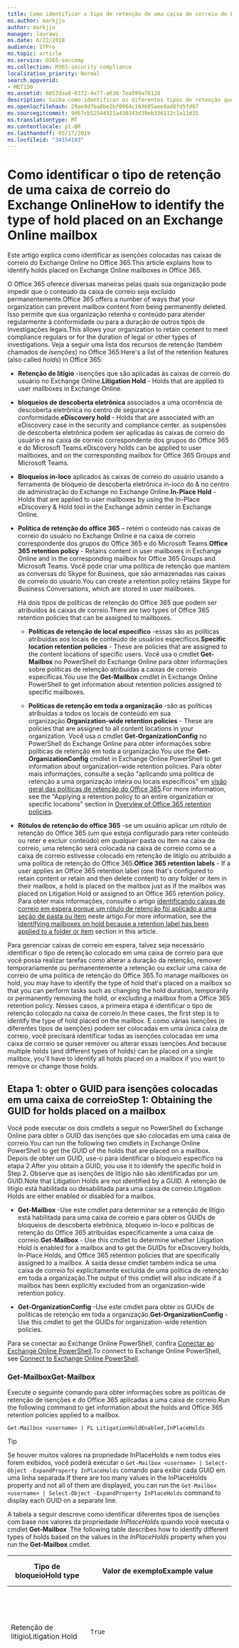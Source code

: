 ```yaml
---
title: Como identificar o tipo de retenção de uma caixa de correio do Exchange Online
ms.author: markjjo
author: markjjo
manager: laurawi
ms.date: 6/22/2018
audience: ITPro
ms.topic: article
ms.service: O365-seccomp
ms.collection: M365-security-compliance
localization_priority: Normal
search.appverid:
- MET150
ms.assetid: 6057daa8-6372-4e77-a636-7ea599a76128
description: Saiba como identificar os diferentes tipos de retenção que podem ser colocados em uma caixa de correio do Office 365. Esses tipos de isenções incluem retenção de litígio, bloqueios de descoberta eletrônica e políticas de retenção do Office 365. Você também pode determinar se um usuário foi excluído de uma política de retenção em toda a organização
ms.openlocfilehash: 29ae9d7ba8be2bf0064c163605aee9ad8fd5fd07
ms.sourcegitcommit: 9d67cb52544321a430343d39eb336112c1a11d35
ms.translationtype: MT
ms.contentlocale: pt-BR
ms.lasthandoff: 05/17/2019
ms.locfileid: "34154193"
---
```

# <a name="how-to-identify-the-type-of-hold-placed-on-an-exchange-online-mailbox"></a><span data-ttu-id="e4943-105">Como identificar o tipo de retenção de uma caixa de correio do Exchange Online</span><span class="sxs-lookup"><span data-stu-id="e4943-105">How to identify the type of hold placed on an Exchange Online mailbox</span></span>

<span data-ttu-id="e4943-106">Este artigo explica como identificar as isenções colocadas nas caixas de correio do Exchange Online no Office 365.</span><span class="sxs-lookup"><span data-stu-id="e4943-106">This article explains how to identify holds placed on Exchange Online mailboxes in Office 365.</span></span>

<span data-ttu-id="e4943-107">O Office 365 oferece diversas maneiras pelas quais sua organização pode impedir que o conteúdo da caixa de correio seja excluído permanentemente.</span><span class="sxs-lookup"><span data-stu-id="e4943-107">Office 365 offers a number of ways that your organization can prevent mailbox content from being permanently deleted.</span></span> <span data-ttu-id="e4943-108">Isso permite que sua organização retenha o conteúdo para atender regularmente à conformidade ou para a duração de outros tipos de investigações legais.</span><span class="sxs-lookup"><span data-stu-id="e4943-108">This allows your organization to retain content to meet compliance regulars or for the duration of legal or other types of investigations.</span></span> <span data-ttu-id="e4943-109">Veja a seguir uma lista dos recursos de retenção (também chamados de *isenções*) no Office 365:</span><span class="sxs-lookup"><span data-stu-id="e4943-109">Here's a list of the retention features (also called *holds*) in Office 365:</span></span>

- <span data-ttu-id="e4943-110">**Retenção de litígio** -isenções que são aplicadas às caixas de correio do usuário no Exchange Online.</span><span class="sxs-lookup"><span data-stu-id="e4943-110">**Litigation Hold** - Holds that are applied to user mailboxes in Exchange Online.</span></span>

- <span data-ttu-id="e4943-111">**bloqueios de descoberta eletrônica** associados a uma ocorrência de descoberta eletrônica no centro de segurança e conformidade.</span><span class="sxs-lookup"><span data-stu-id="e4943-111">**eDiscovery hold** - Holds that are associated with an eDiscovery case in the security and compliance center.</span></span> <span data-ttu-id="e4943-112">as suspensões de descoberta eletrônica podem ser aplicadas às caixas de correio do usuário e na caixa de correio correspondente dos grupos do Office 365 e do Microsoft Teams.</span><span class="sxs-lookup"><span data-stu-id="e4943-112">eDiscovery holds can be applied to user mailboxes, and on the corresponding mailbox for Office 365 Groups and Microsoft Teams.</span></span>

- <span data-ttu-id="e4943-113">**Bloqueios in-loco** aplicados às caixas de correio do usuário usando a ferramenta de bloqueio de descoberta eletrônica in-loco do & no centro de administração do Exchange no Exchange Online.</span><span class="sxs-lookup"><span data-stu-id="e4943-113">**In-Place Hold** - Holds that are applied to user mailboxes by using the In-Place eDiscovery & Hold tool in the Exchange admin center in Exchange Online.</span></span>

- <span data-ttu-id="e4943-114">**Política de retenção do office 365** – retém o conteúdo nas caixas de correio do usuário no Exchange Online e na caixa de correio correspondente dos grupos do Office 365 e do Microsoft Teams.</span><span class="sxs-lookup"><span data-stu-id="e4943-114">**Office 365 retention policy** - Retains content in user mailboxes in Exchange Online and in the corresponding mailbox for Office 365 Groups and Microsoft Teams.</span></span> <span data-ttu-id="e4943-115">Você pode criar uma política de retenção que mantém as conversas do Skype for Business, que são armazenadas nas caixas de correio do usuário.</span><span class="sxs-lookup"><span data-stu-id="e4943-115">You can create a retention policy retains Skype for Business Conversations, which are stored in user mailboxes.</span></span>

  <span data-ttu-id="e4943-116">Há dois tipos de políticas de retenção do Office 365 que podem ser atribuídos às caixas de correio.</span><span class="sxs-lookup"><span data-stu-id="e4943-116">There are two types of Office 365 retention policies that can be assigned to mailboxes.</span></span>

    - <span data-ttu-id="e4943-117">**Políticas de retenção de local específico** -essas são as políticas atribuídas aos locais de conteúdo de usuários específicos.</span><span class="sxs-lookup"><span data-stu-id="e4943-117">**Specific location retention policies** - These are policies that are assigned to the content locations of specific users.</span></span> <span data-ttu-id="e4943-118">Você usa o cmdlet **Get-Mailbox** no PowerShell do Exchange Online para obter informações sobre políticas de retenção atribuídas a caixas de correio específicas.</span><span class="sxs-lookup"><span data-stu-id="e4943-118">You use the **Get-Mailbox** cmdlet in Exchange Online PowerShell to get information about retention policies assigned to specific mailboxes.</span></span>

    - <span data-ttu-id="e4943-119">**Políticas de retenção em toda a organização** -são as políticas atribuídas a todos os locais de conteúdo em sua organização.</span><span class="sxs-lookup"><span data-stu-id="e4943-119">**Organization-wide retention policies** - These are policies that are assigned to all content locations in your organization.</span></span> <span data-ttu-id="e4943-120">Você usa o cmdlet **Get-OrganizationConfig** no PowerShell do Exchange Online para obter informações sobre políticas de retenção em toda a organização.</span><span class="sxs-lookup"><span data-stu-id="e4943-120">You use the **Get-OrganizationConfig** cmdlet in Exchange Online PowerShell to get information about organization-wide retention policies.</span></span>
  <span data-ttu-id="e4943-121">Para obter mais informações, consulte a seção "aplicando uma política de retenção a uma organização inteira ou locais específicos" em [visão geral das políticas de retenção do Office 365](retention-policies.md#applying-a-retention-policy-to-an-entire-organization-or-specific-locations).</span><span class="sxs-lookup"><span data-stu-id="e4943-121">For more information, see the "Applying a retention policy to an entire organization or specific locations" section in [Overview of Office 365 retention policies](retention-policies.md#applying-a-retention-policy-to-an-entire-organization-or-specific-locations).</span></span>

- <span data-ttu-id="e4943-122">**Rótulos de retenção do office 365** -se um usuário aplicar um rótulo de retenção do Office 365 (um que esteja configurado para reter conteúdo ou reter e excluir conteúdo) em *qualquer* pasta ou item na caixa de correio, uma retenção será colocada na caixa de correio como se a caixa de correio estivesse colocado em retenção de litígio ou atribuído a uma política de retenção do Office 365.</span><span class="sxs-lookup"><span data-stu-id="e4943-122">**Office 365 retention labels** - If a user applies an Office 365 retention label (one that's configured to retain content or retain and then delete content) to *any* folder or item in their mailbox, a hold is placed on the mailbox just as if the mailbox was placed on Litigation Hold or assigned to an Office 365 retention policy.</span></span> <span data-ttu-id="e4943-123">Para obter mais informações, consulte o artigo [identificando caixas de correio em espera porque um rótulo de retenção foi aplicado a uma seção de pasta ou item](#identifying-mailboxes-on-hold-because-a-retention-label-has-been-applied-to-a-folder-or-item) neste artigo.</span><span class="sxs-lookup"><span data-stu-id="e4943-123">For more information, see the [Identifying mailboxes on hold because a retention label has been applied to a folder or item](#identifying-mailboxes-on-hold-because-a-retention-label-has-been-applied-to-a-folder-or-item) section in this article.</span></span>

<span data-ttu-id="e4943-124">Para gerenciar caixas de correio em espera, talvez seja necessário identificar o tipo de retenção colocado em uma caixa de correio para que você possa realizar tarefas como alterar a duração da retenção, remover temporariamente ou permanentemente a retenção ou excluir uma caixa de correio de uma política de retenção do Office 365.</span><span class="sxs-lookup"><span data-stu-id="e4943-124">To manage mailboxes on hold, you may have to identify the type of hold that's placed on a mailbox so that you can perform tasks such as changing the hold duration, temporarily or permanently removing the hold, or excluding a mailbox from a Office 365 retention policy.</span></span> <span data-ttu-id="e4943-125">Nesses casos, a primeira etapa é identificar o tipo de retenção colocado na caixa de correio.</span><span class="sxs-lookup"><span data-stu-id="e4943-125">In these cases, the first step is to identify the type of hold placed on the mailbox.</span></span> <span data-ttu-id="e4943-126">E como várias isenções (e diferentes tipos de isenções) podem ser colocadas em uma única caixa de correio, você precisará identificar todas as isenções colocadas em uma caixa de correio se quiser remover ou alterar essas isenções.</span><span class="sxs-lookup"><span data-stu-id="e4943-126">And because multiple holds (and different types of holds) can be placed on a single mailbox, you'll have to identify all holds placed on a mailbox if you want to remove or change those holds.</span></span>

## <a name="step-1-obtaining-the-guid-for-holds-placed-on-a-mailbox"></a><span data-ttu-id="e4943-127">Etapa 1: obter o GUID para isenções colocadas em uma caixa de correio</span><span class="sxs-lookup"><span data-stu-id="e4943-127">Step 1: Obtaining the GUID for holds placed on a mailbox</span></span>

<span data-ttu-id="e4943-128">Você pode executar os dois cmdlets a seguir no PowerShell do Exchange Online para obter o GUID das isenções que são colocadas em uma caixa de correio.</span><span class="sxs-lookup"><span data-stu-id="e4943-128">You can run the following two cmdlets in Exchange Online PowerShell to get the GUID of the holds that are placed on a mailbox.</span></span> <span data-ttu-id="e4943-129">Depois de obter um GUID, use-o para identificar o bloqueio específico na etapa 2.</span><span class="sxs-lookup"><span data-stu-id="e4943-129">After you obtain a GUID, you use it to identify the specific hold in Step 2.</span></span> <span data-ttu-id="e4943-130">Observe que as isenções de litígio não são identificadas por um GUID.</span><span class="sxs-lookup"><span data-stu-id="e4943-130">Note that Litigation Holds are not identified by a GUID.</span></span> <span data-ttu-id="e4943-131">A retenção de litígio está habilitada ou desabilitada para uma caixa de correio.</span><span class="sxs-lookup"><span data-stu-id="e4943-131">Litigation Holds are either enabled or disabled for a mailbox.</span></span>

- <span data-ttu-id="e4943-132">**Get-Mailbox** -Use este cmdlet para determinar se a retenção de litígio está habilitada para uma caixa de correio e para obter os GUIDs de bloqueios de descoberta eletrônica, bloqueio in-loco e políticas de retenção do Office 365 atribuídas especificamente a uma caixa de correio.</span><span class="sxs-lookup"><span data-stu-id="e4943-132">**Get-Mailbox** - Use this cmdlet to determine whether Litigation Hold is enabled for a mailbox and to get the GUIDs for eDiscovery holds, In-Place Holds, and Office 365 retention policies that are specifically assigned to a mailbox.</span></span> <span data-ttu-id="e4943-133">A saída desse cmdlet também indica se uma caixa de correio foi explicitamente excluída de uma política de retenção em toda a organização.</span><span class="sxs-lookup"><span data-stu-id="e4943-133">The output of this cmdlet will also indicate if a mailbox has been explicitly excluded from an organization-wide retention policy.</span></span>

- <span data-ttu-id="e4943-134">**Get-OrganizationConfig** -Use este cmdlet para obter os GUIDs de políticas de retenção em toda a organização.</span><span class="sxs-lookup"><span data-stu-id="e4943-134">**Get-OrganizationConfig** - Use this cmdlet to get the GUIDs for organization-wide retention policies.</span></span>

<span data-ttu-id="e4943-135">Para se conectar ao Exchange Online PowerShell, confira [Conectar ao Exchange Online PowerShell](https://docs.microsoft.com/powershell/exchange/exchange-online/connect-to-exchange-online-powershell/connect-to-exchange-online-powershell?view=exchange-ps).</span><span class="sxs-lookup"><span data-stu-id="e4943-135">To connect to Exchange Online PowerShell, see [Connect to Exchange Online PowerShell](https://docs.microsoft.com/powershell/exchange/exchange-online/connect-to-exchange-online-powershell/connect-to-exchange-online-powershell?view=exchange-ps).</span></span>

### <a name="get-mailbox"></a><span data-ttu-id="e4943-136">Get-Mailbox</span><span class="sxs-lookup"><span data-stu-id="e4943-136">Get-Mailbox</span></span>

<span data-ttu-id="e4943-137">Execute o seguinte comando para obter informações sobre as políticas de retenção de isenções e do Office 365 aplicadas a uma caixa de correio.</span><span class="sxs-lookup"><span data-stu-id="e4943-137">Run the following command to get information about the holds and Office 365 retention policies applied to a mailbox.</span></span>

```
Get-Mailbox <username> | FL LitigationHoldEnabled,InPlaceHolds
```

> [!TIP]
> <span data-ttu-id="e4943-138">Se houver muitos valores na propriedade InPlaceHolds e nem todos eles forem exibidos, você poderá executar o `Get-Mailbox <username> | Select-Object -ExpandProperty InPlaceHolds` comando para exibir cada GUID em uma linha separada.</span><span class="sxs-lookup"><span data-stu-id="e4943-138">If there are too many values in the InPlaceHolds property and not all of them are displayed, you can run the `Get-Mailbox <username> | Select-Object -ExpandProperty InPlaceHolds` command to display each GUID on a separate line.</span></span>

<span data-ttu-id="e4943-139">A tabela a seguir descreve como identificar diferentes tipos de isenções com base nos valores da propriedade *InPlaceHolds* quando você executa o cmdlet **Get-Mailbox** .</span><span class="sxs-lookup"><span data-stu-id="e4943-139">The following table describes how to identify different types of holds based on the values in the *InPlaceHolds* property when you run the **Get-Mailbox** cmdlet.</span></span>


|<span data-ttu-id="e4943-140">Tipo de bloqueio</span><span class="sxs-lookup"><span data-stu-id="e4943-140">Hold type</span></span>  |<span data-ttu-id="e4943-141">Valor de exemplo</span><span class="sxs-lookup"><span data-stu-id="e4943-141">Example value</span></span>  |<span data-ttu-id="e4943-142">Como identificar a isenção</span><span class="sxs-lookup"><span data-stu-id="e4943-142">How to identify the hold</span></span>  |
|---------|---------|---------|
|<span data-ttu-id="e4943-143">Retenção de litígio</span><span class="sxs-lookup"><span data-stu-id="e4943-143">Litigation Hold</span></span>     |    `True`     |     <span data-ttu-id="e4943-144">A retenção de litígio está habilitada para uma caixa \*\* de correio se a propriedade `True`LitigationHoldEnabled estiver definida como.</span><span class="sxs-lookup"><span data-stu-id="e4943-144">Litigation Hold is enabled for a mailbox if the *LitigationHoldEnabled* property is set to `True`.</span></span>    |
|<span data-ttu-id="e4943-145">retenção de descoberta eletrônica</span><span class="sxs-lookup"><span data-stu-id="e4943-145">eDiscovery hold</span></span>     |  `UniH7d895d48-7e23-4a8d-8346-533c3beac15d`       |   <span data-ttu-id="e4943-146">A *Propriedade InPlaceHolds* contém o GUID de qualquer isenção associada a uma ocorrência de descoberta eletrônica no centro de conformidade e segurança.</span><span class="sxs-lookup"><span data-stu-id="e4943-146">The *InPlaceHolds property* contains the GUID of any hold associated with an eDiscovery case in the security and compliance center.</span></span> <span data-ttu-id="e4943-147">É possível dizer que esse é um bloqueio de descoberta eletrônica porque o GUID `UniH` começa com o prefixo (que denota uma retenção unificada).</span><span class="sxs-lookup"><span data-stu-id="e4943-147">You can tell this is an eDiscovery hold because the GUID starts with the `UniH` prefix (which denotes a Unified Hold).</span></span>      |
|<span data-ttu-id="e4943-148">Bloqueio In-loco</span><span class="sxs-lookup"><span data-stu-id="e4943-148">In-Place Hold</span></span>     |     `c0ba3ce811b6432a8751430937152491` <br/> <span data-ttu-id="e4943-149">ou</span><span class="sxs-lookup"><span data-stu-id="e4943-149">or</span></span> <br/> `cld9c0a984ca74b457fbe4504bf7d3e00de`  |     <span data-ttu-id="e4943-150">A propriedade *InPlaceHolds* contém o GUID do bloqueio in-loco colocado na caixa de correio.</span><span class="sxs-lookup"><span data-stu-id="e4943-150">The *InPlaceHolds* property contains the GUID of the In-Place Hold that's placed on the mailbox.</span></span> <span data-ttu-id="e4943-151">Você pode dizer que isso é um bloqueio in-loco, pois o GUID não começa com um prefixo ou começa com o `cld` prefixo.</span><span class="sxs-lookup"><span data-stu-id="e4943-151">You can tell this is an In-Place Hold because the GUID either doesn't start with a prefix or it starts with the `cld` prefix.</span></span>     |
|<span data-ttu-id="e4943-152">Política de retenção do Office 365 aplicada especificamente à caixa de correio</span><span class="sxs-lookup"><span data-stu-id="e4943-152">Office 365 retention policy specifically applied to the mailbox</span></span>     |    `mbxcdbbb86ce60342489bff371876e7f224:1` <br/> <span data-ttu-id="e4943-153">ou</span><span class="sxs-lookup"><span data-stu-id="e4943-153">or</span></span> <br/> `skp127d7cf1076947929bf136b7a2a8c36f:3`     |     <span data-ttu-id="e4943-154">A propriedade InPlaceHolds contém GUIDs de qualquer política de retenção de local específica que é aplicada à caixa de correio.</span><span class="sxs-lookup"><span data-stu-id="e4943-154">The InPlaceHolds property contains GUIDs of any specific location retention policy that's applied to the mailbox.</span></span> <span data-ttu-id="e4943-155">Você pode identificar as políticas de retenção porque o GUID começa `mbx` com o `skp` ou o prefixo.</span><span class="sxs-lookup"><span data-stu-id="e4943-155">You can identify retention policies because the GUID starts with the `mbx` or the `skp` prefix.</span></span> <span data-ttu-id="e4943-156">O `skp` prefixo indica que a política de retenção é aplicada às conversas do Skype for Business na caixa de correio do usuário.</span><span class="sxs-lookup"><span data-stu-id="e4943-156">The `skp` prefix indicates that the retention policy is applied to Skype for Business conversations in the user's mailbox.</span></span>    |
|<span data-ttu-id="e4943-157">Excluído de uma política de retenção do Office 365 em toda a organização</span><span class="sxs-lookup"><span data-stu-id="e4943-157">Excluded from an organization-wide Office 365 retention policy</span></span>     |   `-mbxe9b52bf7ab3b46a286308ecb29624696`      |     <span data-ttu-id="e4943-158">Se uma caixa de correio for excluída de uma política de retenção do Office 365 em toda a organização, o GUID da política de retenção para a qual a caixa de correio é excluída `-mbx` é exibida na propriedade InPlaceHolds e é identificado pelo prefixo.</span><span class="sxs-lookup"><span data-stu-id="e4943-158">If a mailbox is excluded from an organization-wide Office 365 retention policy, the GUID for the retention policy the mailbox is excluded from is displayed in the InPlaceHolds property and is identified by the `-mbx` prefix.</span></span>    |

### <a name="get-organizationconfig"></a><span data-ttu-id="e4943-159">Get-OrganizationConfig</span><span class="sxs-lookup"><span data-stu-id="e4943-159">Get-OrganizationConfig</span></span>
<span data-ttu-id="e4943-160">Se a propriedade *InPlaceHolds* estiver vazia quando você executar o cmdlet **Get-Mailbox** , ainda poderá haver uma ou mais políticas de retenção do Office 365 em toda a organização aplicadas à caixa de correio.</span><span class="sxs-lookup"><span data-stu-id="e4943-160">If the *InPlaceHolds* property is empty when you run the **Get-Mailbox** cmdlet, there still may be one or more organization-wide Office 365 retention policies applied to the mailbox.</span></span> <span data-ttu-id="e4943-161">Execute o seguinte comando no PowerShell do Exchange Online para obter uma lista de GUIDs para as políticas de retenção do Office 365 em toda a organização.</span><span class="sxs-lookup"><span data-stu-id="e4943-161">Run the following command in Exchange Online PowerShell to get a list of GUIDs for organization-wide Office 365 retention policies.</span></span>

```
Get-OrganizationConfig | FL InPlaceHolds
```

> [!TIP]
> <span data-ttu-id="e4943-162">Se houver muitos valores na propriedade InPlaceHolds e nem todos eles forem exibidos, você poderá executar o `Get-OrganizationConfig | Select-Object -ExpandProperty InPlaceHolds` comando para exibir cada GUID em uma linha separada.</span><span class="sxs-lookup"><span data-stu-id="e4943-162">If there are too many values in the InPlaceHolds property and not all of them are displayed, you can run the `Get-OrganizationConfig | Select-Object -ExpandProperty InPlaceHolds` command to display each GUID on a separate line.</span></span>

<span data-ttu-id="e4943-163">A tabela a seguir descreve os diferentes tipos de bloqueios de toda a organização e como identificar cada tipo com base nos GUIDs contidos na propriedade *InPlaceHolds* quando você executa o cmdlet **Get-OrganizationConfig** .</span><span class="sxs-lookup"><span data-stu-id="e4943-163">The following table describes the different types of organization-wide holds and how to identify each type based on the GUIDs contained in *InPlaceHolds* property when you run the **Get-OrganizationConfig** cmdlet.</span></span>


|<span data-ttu-id="e4943-164">Tipo de bloqueio</span><span class="sxs-lookup"><span data-stu-id="e4943-164">Hold type</span></span>  |<span data-ttu-id="e4943-165">Valor de exemplo</span><span class="sxs-lookup"><span data-stu-id="e4943-165">Example value</span></span>  |<span data-ttu-id="e4943-166">Descrição</span><span class="sxs-lookup"><span data-stu-id="e4943-166">Description</span></span>  |
|---------|---------|---------|
|<span data-ttu-id="e4943-167">Políticas de retenção do Office 365 aplicadas a caixas de correio do Exchange, pastas públicas do Exchange e chats do Microsoft Teams</span><span class="sxs-lookup"><span data-stu-id="e4943-167">Office 365 retention policies applied to Exchange mailboxes, Exchange public folders, and Teams chats</span></span>    |      `mbx7cfb30345d454ac0a989ab3041051209:2`   |   <span data-ttu-id="e4943-168">Políticas de retenção em toda a organização aplicadas às caixas de correio do Exchange, pastas públicas do Exchange e chats do 1xN no Microsoft Teams são identificadas `mbx` por GUIDs que começam com o prefixo.</span><span class="sxs-lookup"><span data-stu-id="e4943-168">Organization-wide retention policies applied to Exchange mailboxes, Exchange public folders, and 1xN chats in Microsoft Teams are identified by GUIDs that start with the `mbx` prefix.</span></span> <span data-ttu-id="e4943-169">Observe que os chat do 1xN são armazenados na caixa de correio dos participantes individuais do chat.</span><span class="sxs-lookup"><span data-stu-id="e4943-169">Note that 1xN chats are stored in the mailbox of the individual chat participants.</span></span>      |
|<span data-ttu-id="e4943-170">Política de retenção do Office 365 aplicada a grupos do Office 365 e mensagens de canal do teams</span><span class="sxs-lookup"><span data-stu-id="e4943-170">Office 365 retention policy applied to Office 365 Groups and Teams channel messages</span></span>     |   `grp1a0a132ee8944501a4bb6a452ec31171:3`      |    <span data-ttu-id="e4943-171">Políticas de retenção em toda a organização aplicadas a grupos do Office 365 e mensagens de canal no Microsoft Teams são identificadas por `grp` GUIDs que começam com o prefixo.</span><span class="sxs-lookup"><span data-stu-id="e4943-171">Organization-wide retention policies applied to Office 365 groups and channel messages in Microsoft Teams are identified by GUIDs that start with the `grp` prefix.</span></span> <span data-ttu-id="e4943-172">Observe que as mensagens do canal são armazenadas na caixa de correio de grupo associada a uma equipe da Microsoft.</span><span class="sxs-lookup"><span data-stu-id="e4943-172">Note that channel messages are stored in the group mailbox that is associated with a Microsoft Team.</span></span>     |

<span data-ttu-id="e4943-173">Para obter mais políticas de retenção de informações aplicadas ao Microsoft Teams, consulte a seção "local da equipe" [visão geral das políticas de retenção](retention-policies.md#applying-a-retention-policy-to-an-entire-organization-or-specific-locations).</span><span class="sxs-lookup"><span data-stu-id="e4943-173">For more information retention policies applied to Microsoft Teams, see the "Teams location" section [Overview of retention policies](retention-policies.md#applying-a-retention-policy-to-an-entire-organization-or-specific-locations).</span></span>

### <a name="understanding-the-format-of-the-inplaceholds-value-for-retention-policies"></a><span data-ttu-id="e4943-174">Noções básicas sobre o formato do valor InPlaceHolds para políticas de retenção</span><span class="sxs-lookup"><span data-stu-id="e4943-174">Understanding the format of the InPlaceHolds value for retention policies</span></span>

<span data-ttu-id="e4943-175">Além do prefixo (MBX, SKP ou GRP) que identifica um item na propriedade InPlaceHolds como uma política de retenção do Office 365, o valor também contém um sufixo que identifica o tipo de ação de retenção que é configurado para a política.</span><span class="sxs-lookup"><span data-stu-id="e4943-175">In addition to the prefix (mbx, skp, or grp) that identifies an item in the InPlaceHolds property as an Office 365 retention policy, the value also contains a suffix that identifies the type of retention action that's configured for the policy.</span></span> <span data-ttu-id="e4943-176">Por exemplo, o sufixo de ação é realçado em negrito nos seguintes exemplos:</span><span class="sxs-lookup"><span data-stu-id="e4943-176">For example, the action suffix is highlighted in bold type in the following examples:</span></span>

   <span data-ttu-id="e4943-177">`skp127d7cf1076947929bf136b7a2a8c36f`**: 1**</span><span class="sxs-lookup"><span data-stu-id="e4943-177">`skp127d7cf1076947929bf136b7a2a8c36f`**:1**</span></span>

   <span data-ttu-id="e4943-178">`mbx7cfb30345d454ac0a989ab3041051209`**: 2**</span><span class="sxs-lookup"><span data-stu-id="e4943-178">`mbx7cfb30345d454ac0a989ab3041051209`**:2**</span></span>

   <span data-ttu-id="e4943-179">`grp1a0a132ee8944501a4bb6a452ec31171`**: 3**</span><span class="sxs-lookup"><span data-stu-id="e4943-179">`grp1a0a132ee8944501a4bb6a452ec31171`**:3**</span></span>

<span data-ttu-id="e4943-180">A tabela a seguir define as três ações de retenção possíveis:</span><span class="sxs-lookup"><span data-stu-id="e4943-180">The following table defines the three possible retention actions:</span></span>

|<span data-ttu-id="e4943-181">Valor</span><span class="sxs-lookup"><span data-stu-id="e4943-181">Value</span></span>  |<span data-ttu-id="e4943-182">Descrição</span><span class="sxs-lookup"><span data-stu-id="e4943-182">Description</span></span>  |
|---------|---------|
|<span data-ttu-id="e4943-183">**1**</span><span class="sxs-lookup"><span data-stu-id="e4943-183">**1**</span></span>     | <span data-ttu-id="e4943-184">Indica que a política de retenção está configurada para excluir itens; a política não retém itens.</span><span class="sxs-lookup"><span data-stu-id="e4943-184">Indicates the retention policy is configured to delete items; the policy doesn't retain items.</span></span>        |
|<span data-ttu-id="e4943-185">**duas**</span><span class="sxs-lookup"><span data-stu-id="e4943-185">**2**</span></span>    |    <span data-ttu-id="e4943-186">Indica que a política de retenção está configurada para reter itens; a política não excluirá itens depois que o período de retenção expirar.</span><span class="sxs-lookup"><span data-stu-id="e4943-186">Indicates the retention policy is configured to hold items; the policy doesn't delete items after the retention period expires.</span></span>     |
|<span data-ttu-id="e4943-187">**3D**</span><span class="sxs-lookup"><span data-stu-id="e4943-187">**3**</span></span>     |   <span data-ttu-id="e4943-188">Indica que a política de retenção está configurada para reter itens e excluí-los depois que o período de retenção expira.</span><span class="sxs-lookup"><span data-stu-id="e4943-188">Indicates the retention policy is configured to hold items and then delete them after the retention period expires.</span></span>      |

<span data-ttu-id="e4943-189">Para obter mais informações sobre ações de retenção, consulte a seção "retendo conteúdo por um período específico de tempo" em [visão geral das políticas de retenção](retention-policies.md#retaining-content-for-a-specific-period-of-time).</span><span class="sxs-lookup"><span data-stu-id="e4943-189">For more information about retention actions, see the "Retaining content for a specific period of time" section in [Overview of retention policies](retention-policies.md#retaining-content-for-a-specific-period-of-time).</span></span>
   
## <a name="step-2-using-the-guid-to-identify-the-hold"></a><span data-ttu-id="e4943-190">Etapa 2: usar o GUID para identificar a retenção</span><span class="sxs-lookup"><span data-stu-id="e4943-190">Step 2: Using the GUID to identify the hold</span></span>

<span data-ttu-id="e4943-191">Depois de obter o GUID de uma retenção aplicada a uma caixa de correio, a próxima etapa é usar esse GUID para identificar a isenção.</span><span class="sxs-lookup"><span data-stu-id="e4943-191">After you obtain the GUID for a hold that is applied to a mailbox, the next step is to use that GUID to identify the hold.</span></span> <span data-ttu-id="e4943-192">As seções a seguir mostram como identificar o nome da retenção (e outras informações) usando o GUID de retenção.</span><span class="sxs-lookup"><span data-stu-id="e4943-192">The following sections show how to identify the name of the hold (and other information) by using the hold GUID.</span></span>

### <a name="ediscovery-holds"></a><span data-ttu-id="e4943-193">bloqueios de descoberta eletrônica</span><span class="sxs-lookup"><span data-stu-id="e4943-193">eDiscovery holds</span></span>

<span data-ttu-id="e4943-194">Execute os seguintes comandos no Security & Compliance Center PowerShell para identificar uma retenção de descoberta eletrônica aplicada à caixa de correio.</span><span class="sxs-lookup"><span data-stu-id="e4943-194">Run the following commands in Security & Compliance Center PowerShell to identify an eDiscovery hold that's applied to the mailbox.</span></span> <span data-ttu-id="e4943-195">Use o GUID (não incluindo o prefixo UniH) para o bloqueio de descoberta eletrônica que você identificou na etapa 1.</span><span class="sxs-lookup"><span data-stu-id="e4943-195">Use the GUID (not including the UniH prefix) for the eDiscovery hold that you identified in Step 1.</span></span> <span data-ttu-id="e4943-196">O primeiro comando cria uma variável que contém informações sobre a retenção; Essa variável é usada em outros comandos.</span><span class="sxs-lookup"><span data-stu-id="e4943-196">The first command creates a variable that contains information about the hold; this variable is used in the other commands.</span></span> <span data-ttu-id="e4943-197">O segundo comando exibe o nome da ocorrência de descoberta eletrônica à qual a retenção está associada.</span><span class="sxs-lookup"><span data-stu-id="e4943-197">The second command displays the name of the eDiscovery case the hold is associated with.</span></span> <span data-ttu-id="e4943-198">O terceiro comando exibe o nome da retenção e uma lista das caixas de correio às quais o bloqueio se aplica.</span><span class="sxs-lookup"><span data-stu-id="e4943-198">The third command displays the name of the hold and a list of the mailboxes the hold applies to.</span></span>

```
$CaseHold = Get-CaseHoldPolicy <hold GUID without prefix>
```

```
Get-ComplianceCase $CaseHold.CaseId | FL Name
```

```
$CaseHold | FL Name,ExchangeLocation
```

<span data-ttu-id="e4943-199">Para conectar-se ao PowerShell do centro de conformidade do & de segurança, confira [Connect to Security _AMP_ Compliance Center PowerShell](https://docs.microsoft.com/powershell/exchange/office-365-scc/connect-to-scc-powershell/connect-to-scc-powershell?view=exchange-ps).</span><span class="sxs-lookup"><span data-stu-id="e4943-199">To connect to Security & Compliance Center PowerShell, see  [Connect to Security & Compliance Center PowerShell](https://docs.microsoft.com/powershell/exchange/office-365-scc/connect-to-scc-powershell/connect-to-scc-powershell?view=exchange-ps).</span></span>

### <a name="in-place-holds"></a><span data-ttu-id="e4943-200">Bloqueio In-loco</span><span class="sxs-lookup"><span data-stu-id="e4943-200">In-Place Holds</span></span>

<span data-ttu-id="e4943-201">Execute o seguinte comando no PowerShell do Exchange Online para identificar o bloqueio in-loco aplicado à caixa de correio.</span><span class="sxs-lookup"><span data-stu-id="e4943-201">Run the following command in Exchange Online PowerShell to identify the In-Place Hold that's applied to the mailbox.</span></span> <span data-ttu-id="e4943-202">Use o GUID do bloqueio in-loco identificado na etapa 1.</span><span class="sxs-lookup"><span data-stu-id="e4943-202">Use the GUID for the In-Place Hold that you identified in Step 1.</span></span> <span data-ttu-id="e4943-203">O comando exibe o nome da retenção e uma lista das caixas de correio às quais o bloqueio se aplica.</span><span class="sxs-lookup"><span data-stu-id="e4943-203">The command displays the name of the hold and a list of the mailboxes the hold applies to.</span></span>

```
Get-MailboxSearch -InPlaceHoldIdentity <hold GUID> | FL Name,SourceMailboxes
```
<span data-ttu-id="e4943-204">Observe que, se o GUID do bloqueio in-loco começar com o `cld` prefixo, certifique-se de incluir o prefixo ao executar o comando anterior.</span><span class="sxs-lookup"><span data-stu-id="e4943-204">Note that if the GUID for the In-Place Hold starts with the `cld` prefix, be sure to include the prefix when running the previous command.</span></span>

### <a name="office-365-retention-policies"></a><span data-ttu-id="e4943-205">Políticas de retenção do Office 365</span><span class="sxs-lookup"><span data-stu-id="e4943-205">Office 365 retention policies</span></span>

<span data-ttu-id="e4943-206">Execute o seguinte comando no & de segurança do centro de conformidade do Microsoft PowerShell para identificar a política de retenção do Office 365 (local de toda a organização ou específica) que é aplicada à caixa de correio.</span><span class="sxs-lookup"><span data-stu-id="e4943-206">Run the following command in Security & Compliance Center PowerShell to identity the Office 365 retention policy (organization-wide or specific location) that's applied to the mailbox.</span></span> <span data-ttu-id="e4943-207">Use o GUID (sem incluir o prefixo MBX, SKP ou GRP ou o sufixo de ação) identificado na etapa 1.</span><span class="sxs-lookup"><span data-stu-id="e4943-207">Use the GUID (not including the mbx, skp, or grp prefix or the action suffix) that you identified in Step 1.</span></span>

```
Get-RetentionCompliancePolicy <hold GUID without prefix or suffix> -DistributionDetail  | FL Name,*Location
```

## <a name="identifying-mailboxes-on-hold-because-a-retention-label-has-been-applied-to-a-folder-or-item"></a><span data-ttu-id="e4943-208">Identificando caixas de correio em espera porque um rótulo de retenção foi aplicado a uma pasta ou item</span><span class="sxs-lookup"><span data-stu-id="e4943-208">Identifying mailboxes on hold because a retention label has been applied to a folder or item</span></span>

<span data-ttu-id="e4943-209">Sempre que um usuário aplica um rótulo de retenção que é configurado para reter conteúdo ou reter e, em seguida, excluir conteúdo para qualquer pasta ou item em suas caixas de correio, a propriedade de caixa de correio *ComplianceTagHoldApplied* é definida como **true**.</span><span class="sxs-lookup"><span data-stu-id="e4943-209">Whenever a user applies a retention label that's configured to retain content or retain and then delete content to any folder or item in their mailbox, the *ComplianceTagHoldApplied* mailbox property is set to **True**.</span></span> <span data-ttu-id="e4943-210">Quando isso acontece, a caixa de correio é considerada em espera, assim como se foi feita em retenção de litígio ou atribuída a uma política de retenção do Office 365.</span><span class="sxs-lookup"><span data-stu-id="e4943-210">When this happens, the mailbox is considered to be on hold, just as if it was placed on Litigation Hold or assigned to an Office 365 retention policy.</span></span> <span data-ttu-id="e4943-211">Quando a propriedade *ComplianceTagHoldApplied* é definida como **true**, as seguintes coisas podem ocorrer:</span><span class="sxs-lookup"><span data-stu-id="e4943-211">When the *ComplianceTagHoldApplied* property is set to **True**, the following things may occur:</span></span>

- <span data-ttu-id="e4943-212">Se a caixa de correio ou a conta de usuário do Office 365 do usuário for excluída, a caixa de correio se tornará uma [caixa de correio inativa](inactive-mailboxes-in-office-365.md).</span><span class="sxs-lookup"><span data-stu-id="e4943-212">If the mailbox or the user's Office 365 user account is deleted, the mailbox becomes an [inactive mailbox](inactive-mailboxes-in-office-365.md).</span></span>
- <span data-ttu-id="e4943-213">Você não poderá desabilitar a caixa de correio (a caixa de correio principal ou a caixa de correio de arquivo morto, se ela estiver habilitada).</span><span class="sxs-lookup"><span data-stu-id="e4943-213">You won't be able to disable the mailbox (either the primary mailbox or the archive mailbox, if it's enabled).</span></span>
- <span data-ttu-id="e4943-214">Os itens na caixa de correio podem ser mantidos mais tempo do que o esperado.</span><span class="sxs-lookup"><span data-stu-id="e4943-214">Items in the mailbox may be retained longer than expected.</span></span> <span data-ttu-id="e4943-215">Isso ocorre porque a caixa de correio está em espera e, portanto, nenhum item será excluído permanentemente (limpo).</span><span class="sxs-lookup"><span data-stu-id="e4943-215">This is because the mailbox is on hold and therefore no items will be permanently deleted (purged).</span></span>

<span data-ttu-id="e4943-216">Para exibir o valor da propriedade *ComplianceTagHoldApplied* , execute o seguinte comando no PowerShell do Exchange Online:</span><span class="sxs-lookup"><span data-stu-id="e4943-216">To view the value of the *ComplianceTagHoldApplied* property, run the following command in Exchange Online PowerShell:</span></span>

```
Get-Mailbox <username> |FL ComplianceTagHoldApplied
```

<span data-ttu-id="e4943-217">Para obter mais informações sobre rótulos de retenção, consulte [visão geral dos rótulos de retenção do Office 365](labels.md).</span><span class="sxs-lookup"><span data-stu-id="e4943-217">For more information about retention labels, see [Overview of Office 365 retention labels](labels.md).</span></span>

## <a name="managing-mailboxes-on-delay-hold"></a><span data-ttu-id="e4943-218">Gerenciando caixas de correio em espera de atraso</span><span class="sxs-lookup"><span data-stu-id="e4943-218">Managing mailboxes on delay hold</span></span>

<span data-ttu-id="e4943-219">Após qualquer tipo de retenção ser removido de uma caixa de correio, o valor da propriedade de caixa de correio *DelayHoldApplied* é definido como **true**.</span><span class="sxs-lookup"><span data-stu-id="e4943-219">After any type of hold is removed from a mailbox, the value of the *DelayHoldApplied* mailbox property is set to **True**.</span></span> <span data-ttu-id="e4943-220">Isso ocorre na próxima vez que o assistente de pasta gerenciada processa a caixa de correio e detecta que uma retenção foi removida.</span><span class="sxs-lookup"><span data-stu-id="e4943-220">This occurs the next time the Managed Folder Assistant processes the mailbox and detects that a hold has been removed.</span></span> <span data-ttu-id="e4943-221">Isso é chamado de espera de *atraso* e significa que a remoção real da retenção está atrasada por 30 dias para evitar que os dados sejam excluídos permanentemente (removidos) da caixa de correio.</span><span class="sxs-lookup"><span data-stu-id="e4943-221">This is called a *delay hold* and means that the actual removal of the hold is delayed for 30 days to prevent data from being permanently deleted (purged) from the mailbox.</span></span> <span data-ttu-id="e4943-222">Isso dá aos administradores uma oportunidade de Pesquisar ou recuperar itens de caixa de correio que serão removidos após a retenção ser realmente removida.</span><span class="sxs-lookup"><span data-stu-id="e4943-222">This gives admins an opportunity to search for or recover mailbox items that will be purged after the hold is actually removed.</span></span> <span data-ttu-id="e4943-223">Quando um atraso de espera é colocado na caixa de correio, a caixa de correio ainda é considerada em espera por uma duração ilimitada, como se a caixa de correio estivesse em retenção de litígio.</span><span class="sxs-lookup"><span data-stu-id="e4943-223">When a delay hold is placed on the mailbox, the mailbox is still considered to be on hold for an unlimited duration, as if the mailbox was on Litigation Hold.</span></span> <span data-ttu-id="e4943-224">Após 30 dias, o atraso esperado expira e o Office 365 tentará automaticamente remover o atraso de espera (definindo a propriedade *DelayHoldApplied* como **false**) para que a retenção seja realmente removida.</span><span class="sxs-lookup"><span data-stu-id="e4943-224">After 30 days, the delay hold expires, and Office 365 will automatically attempt to remove the delay hold (by setting the *DelayHoldApplied* property to **False**) so that the hold will be actually removed.</span></span> <span data-ttu-id="e4943-225">Após a propriedade *DelayHoldApplied* como **false**, os itens marcados para remoção serão removidos na próxima vez que a caixa de correio for processada pelo assistente de pasta gerenciada.</span><span class="sxs-lookup"><span data-stu-id="e4943-225">After the *DelayHoldApplied* property to **False**, items that are marked for removal will be purged the next time the mailbox is processed by the Managed Folder Assistant.</span></span>

<span data-ttu-id="e4943-226">Para exibir o valor da propriedade *DelayHoldApplied* de uma caixa de correio, execute o seguinte comando no PowerShell do Exchange Online.</span><span class="sxs-lookup"><span data-stu-id="e4943-226">To view the value for the *DelayHoldApplied* property for a mailbox, run the following command in Exchange Online PowerShell.</span></span>

```
Get-Mailbox <username> | FL DelayHoldApplied
```

<span data-ttu-id="e4943-227">Para remover o atraso antes da expiração, você pode executar o seguinte comando no PowerShell do Exchange Online:</span><span class="sxs-lookup"><span data-stu-id="e4943-227">To remove the delay hold before it expires, you can run the following command in Exchange Online PowerShell:</span></span> 
 
```
Set-Mailbox <username> -RemoveDelayHoldApplied
```
<span data-ttu-id="e4943-228">Observe que você deve receber a função de retenção legal no Exchange Online para usar o parâmetro *RemoveDelayHoldApplied*</span><span class="sxs-lookup"><span data-stu-id="e4943-228">Note that you must be assigned the Legal Hold role in Exchange Online to use the *RemoveDelayHoldApplied* parameter</span></span> 

<span data-ttu-id="e4943-229">Para remover o atraso de espera em uma caixa de correio inativa, execute o seguinte comando no PowerShell do Exchange Online:</span><span class="sxs-lookup"><span data-stu-id="e4943-229">To remove the delay hold on an inactive mailbox, run the following command in Exchange Online PowerShell:</span></span>

```
Set-Mailbox <DN or Exchange GUID> -InactiveMailbox -RemoveDelayHoldApplied
```

> [!TIP]
> <span data-ttu-id="e4943-230">A melhor maneira de especificar uma caixa de correio inativa no comando anterior é usar seu nome distinto ou valor de GUID do Exchange.</span><span class="sxs-lookup"><span data-stu-id="e4943-230">The best way to specify an inactive mailbox in the previous command is to use its Distinguished Name or Exchange GUID value.</span></span> <span data-ttu-id="e4943-231">O uso de um desses valores ajuda a evitar a especificação acidental da caixa de correio errada.</span><span class="sxs-lookup"><span data-stu-id="e4943-231">Using one of these values helps prevent accidentally specifying the wrong mailbox.</span></span> 

## <a name="next-steps"></a><span data-ttu-id="e4943-232">Próximas etapas</span><span class="sxs-lookup"><span data-stu-id="e4943-232">Next steps</span></span>

<span data-ttu-id="e4943-233">Após identificar as isenções aplicadas a uma caixa de correio, você pode executar tarefas como alterar a duração da retenção, remover temporariamente ou permanentemente a retenção ou, no caso das políticas de retenção do Office 365, excluindo uma caixa de correio inativa da política.</span><span class="sxs-lookup"><span data-stu-id="e4943-233">After you identify the holds that are applied to a mailbox, you can perform tasks such as changing the duration of the hold, temporarily or permanently removing the hold, or in the case of Office 365 retention policies, excluding an inactive mailbox from the policy.</span></span> <span data-ttu-id="e4943-234">Para obter mais informações sobre a execução de tarefas relacionadas a isenções, consulte um dos seguintes tópicos:</span><span class="sxs-lookup"><span data-stu-id="e4943-234">For more information about performing tasks related to holds, see the one of the following topics:</span></span>

- <span data-ttu-id="e4943-235">Execute o comando [set-RetentionCompliancePolicy- \<AddExchangeLocationException User mailbox>](https://docs.microsoft.com/powershell/module/exchange/policy-and-compliance-retention/Set-RetentionCompliancePolicy?view=exchange-ps) no PowerShell do centro de conformidade do & de segurança para excluir uma caixa de correio de uma política de retenção do Office 365 em toda a organização.</span><span class="sxs-lookup"><span data-stu-id="e4943-235">Run the [Set-RetentionCompliancePolicy -AddExchangeLocationException \<user mailbox>](https://docs.microsoft.com/powershell/module/exchange/policy-and-compliance-retention/Set-RetentionCompliancePolicy?view=exchange-ps) command in Security & Compliance Center PowerShell to exclude a mailbox from an organization-wide Office 365 retention policy.</span></span> <span data-ttu-id="e4943-236">Observe que esse comando só pode ser usado para políticas de retenção onde o valor da propriedade *ExchangeLocation* é `All`igual a.</span><span class="sxs-lookup"><span data-stu-id="e4943-236">Note that this command can only be used for retention policies where the value for the *ExchangeLocation* property equals `All`.</span></span>

- <span data-ttu-id="e4943-237">Execute o [GUID de retenção Set- \<Mailbox-ExcludeFromOrgHolds sem prefixo ou comando suffix>](https://docs.microsoft.com/powershell/module/exchange/mailboxes/set-mailbox?view=exchange-ps) no PowerShell do Exchange Online para excluir uma caixa de correio inativa de uma política de retenção do Office 365 em toda a organização.</span><span class="sxs-lookup"><span data-stu-id="e4943-237">Run the [Set-Mailbox -ExcludeFromOrgHolds \<hold GUID without prefix or suffix>](https://docs.microsoft.com/powershell/module/exchange/mailboxes/set-mailbox?view=exchange-ps) command in Exchange Online PowerShell to exclude an inactive mailbox from an organization-wide Office 365 retention policy.</span></span>

- [<span data-ttu-id="e4943-238">Alterar a duração da retenção para uma caixa de correio inativa no Office 365</span><span class="sxs-lookup"><span data-stu-id="e4943-238">Change the hold duration for an inactive mailbox in Office 365</span></span>](change-the-hold-duration-for-an-inactive-mailbox.md)

- [<span data-ttu-id="e4943-239">Excluir uma caixa de correio inativa no Office 365</span><span class="sxs-lookup"><span data-stu-id="e4943-239">Delete an inactive mailbox in Office 365</span></span>](delete-an-inactive-mailbox.md)

- [<span data-ttu-id="e4943-240">Excluir itens na pasta de Itens recuperáveis de caixas de correio baseadas em nuvem em retenção</span><span class="sxs-lookup"><span data-stu-id="e4943-240">Delete items in the Recoverable Items folder of cloud-based mailboxes on hold</span></span>](delete-items-in-the-recoverable-items-folder-of-mailboxes-on-hold.md)
